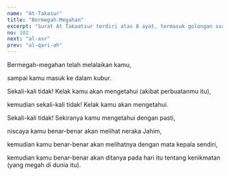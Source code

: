 ```yaml
---
name: "At-Takasur"
title: "Bermegah-Megahan"
excerpt: "Surat At Takaatsur terdiri atas 8 ayat, termasuk golongan surat-surat Makkiyyah, diturunkan sesudah surat Al Kautsar. Dinamai At Takaatsur (bermegah-megahan) diambil dari perkataan At Takaatsur yang terdapat pada ayat pertama surat ini."
no: 102
next: "al-asr"
prev: "al-qari-ah"
---
```


<span id='1' class='verse' title="QS At-Takasur: 1">Bermegah-megahan telah melalaikan kamu,</span>

<span id='2' class='verse' title="QS At-Takasur: 2">sampai kamu masuk ke dalam kubur.</span>

<span id='3' class='verse' title="QS At-Takasur: 3">Sekali-kali tidak! Kelak kamu akan mengetahui (akibat perbuatanmu itu),</span>

<span id='4' class='verse' title="QS At-Takasur: 4">kemudian sekali-kali tidak! Kelak kamu akan mengetahui.</span>

<span id='5' class='verse' title="QS At-Takasur: 5">Sekali-kali tidak! Sekiranya kamu mengetahui dengan pasti,</span>

<span id='6' class='verse' title="QS At-Takasur: 6">niscaya kamu benar-benar akan melihat neraka Jahim,</span>

<span id='7' class='verse' title="QS At-Takasur: 7">kemudian kamu benar-benar akan melihatnya dengan mata kepala sendiri,</span>

<span id='8' class='verse' title="QS At-Takasur: 8">kemudian kamu benar-benar akan ditanya pada hari itu tentang kenikmatan (yang megah di dunia itu).</span>

